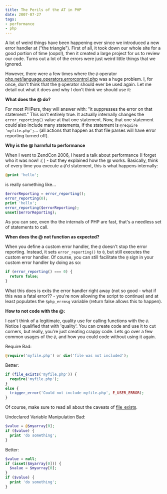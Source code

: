 ```yaml
---
title: The Perils of the AT in PHP
date: 2007-07-27
tags:
- performance
- php
---
```

A lot of weird things have been happening ever since we introduced a new error handler at ("the triangle"). First of all, it took down our whole site for a good portion of time (oops!), then it created a large project for us to review our code. Turns out a lot of the errors were just weird little things that we ignored.  

<!--more-->

However, there were a few times where the `@` operator [php.net/language.operators.errorcontrol.php](http://us3.php.net/manual/en/language.operators.errorcontrol.php) was a huge problem.  I, for once, don't think that the `@` operator should ever be used again.  Let me detail out what it does and why I don't think we should use it:

**What does the @ do?**

For most PHPers, they will answer with: "it suppresses the error on that statement."  This isn't entirely true.  It actually internally changes the `error_reporting()` value at that one statement.  Now, that one statement could also include many statements, if the statement is `@require 'myfile.php';`... (all actions that happen as that file parses will have error reporting turned off).

**Why is the @ harmful to performance**

When I went to ZendCon 2006, I heard a talk about performance (I forget who it was now! :( ) - but they explained how the @ works.  Basically, think of every time you execute a `@`'d statement, this is what happens internally:

```php
@print 'hello';
```

is really something like...

```php
$errorReporting = error_reporting();
error_reporting(0);
print 'hello';
error_reporting($errorReporting);
unset($errorReporting);
```
    
As you can see, even tho the internals of PHP are fast, that's a needless set of statements to call.

**When does the @ not function as expected?**

When you define a custom error handler, the `@` doesn't stop the error reporting.  Instead, it sets `error_reporting()` to `0`, but still executes the custom error handler.  Of course, you can still facilitate the `@` sign in your custom error handler by doing as so:

```php
if (error_reporting() === 0) {
  return false;
}
```
    
What this does is exits the error handler right away (not so good - what if this was a fatal error?? - you're now allowing the script to continue) and at least populates the `$php_errmsg` variable (return false allows this to happen).

**How to not code with the @:**

I can't think of a legitimate, quality use for calling functions with the `@`.  Notice I qualified that with 'quality'.  You can create code and use it to cut corners, but really, you're just creating crappy code.  Lets go over a few common usages of the `@`, and how you could code without using it again.

Require
Bad:

```php
@require('myfile.php') or die('file was not included');
```
    
Better:

```php
if (file_exists('myfile.php')) {
  require('myfile.php');
}
else {
  trigger_error('Could not include myfile.php', E_USER_ERROR);
}
```
    
Of course, make sure to read all about the caveats of [file_exists](http://us3.php.net/manual/en/function.is-readable.php).

Undeclared Variable Manipulation
Bad:

```php
$value = @$myarray[0];
if ($value) {
  print 'do something';
}
```

Better:

```php
$value = null;
if (isset($myarray[0])) {
  $value = $myarray[0];
}
if ($value) {
  print 'do something';
}
```
